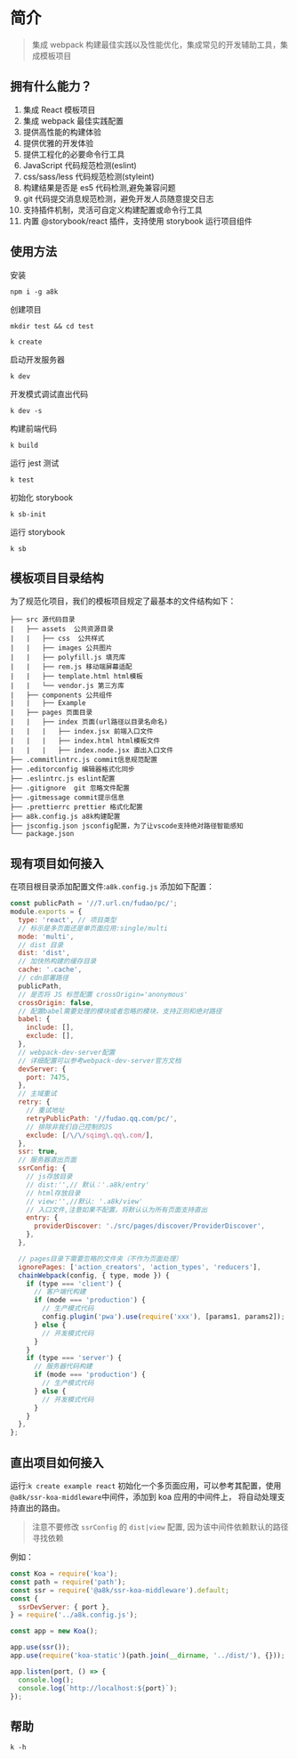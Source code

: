 # 简介

> 集成 webpack 构建最佳实践以及性能优化，集成常见的开发辅助工具，集成模板项目

## 拥有什么能力？

1. 集成 React 模板项目
2. 集成 webpack 最佳实践配置
3. 提供高性能的构建体验
4. 提供优雅的开发体验
5. 提供工程化的必要命令行工具
6. JavaScript 代码规范检测(eslint)
7. css/sass/less 代码规范检测(styleint)
8. 构建结果是否是 es5 代码检测,避免兼容问题
9. git 代码提交消息规范检测，避免开发人员随意提交日志
10. 支持插件机制，灵活可自定义构建配置或命令行工具
11. 内置 @storybook/react 插件，支持使用 storybook 运行项目组件

## 使用方法

安装

```shell
npm i -g a8k
```

创建项目

```shell
mkdir test && cd test

k create
```

启动开发服务器

```shell
k dev
```

开发模式调试直出代码

```shell
k dev -s
```

构建前端代码

```shell
k build
```

运行 jest 测试

```shell
k test
```

初始化 storybook

```shell
k sb-init
```

运行 storybook

```shell
k sb
```

## 模板项目目录结构

为了规范化项目，我们的模板项目规定了最基本的文件结构如下：

```
├── src 源代码目录
|   ├── assets  公共资源目录
|   |   ├── css  公共样式
|   |   ├── images 公共图片
|   |   ├── polyfill.js 填充库
|   |   ├── rem.js 移动端屏幕适配
|   |   ├── template.html html模板
|   |   └── vendor.js 第三方库
|   ├── components 公共组件
|   |   ├── Example
|   ├── pages 页面目录
|   |   ├── index 页面(url路径以目录名命名)
|   |   |   ├── index.jsx 前端入口文件
|   |   |   ├── index.html html模板文件
|   |   |   ├── index.node.jsx 直出入口文件
├── .commitlintrc.js commit信息规范配置
├── .editorconfig 编辑器格式化同步
├── .eslintrc.js eslint配置
├── .gitignore  git 忽略文件配置
├── .gitmessage commit提示信息
├── .prettierrc prettier 格式化配置
├── a8k.config.js a8k构建配置
├── jsconfig.json jsconfig配置，为了让vscode支持绝对路径智能感知
└── package.json
```

## 现有项目如何接入

在项目根目录添加配置文件:`a8k.config.js`
添加如下配置：

```js
const publicPath = '//7.url.cn/fudao/pc/';
module.exports = {
  type: 'react', // 项目类型
  // 标示是多页面还是单页面应用:single/multi
  mode: 'multi',
  // dist 目录
  dist: 'dist',
  // 加快热构建的缓存目录
  cache: '.cache',
  // cdn部署路径
  publicPath,
  // 是否将 JS 标签配置 crossOrigin='anonymous'
  crossOrigin: false,
  // 配置babel需要处理的模块或者忽略的模块，支持正则和绝对路径
  babel: {
    include: [],
    exclude: [],
  },
  // webpack-dev-server配置
  // 详细配置可以参考webpack-dev-server官方文档
  devServer: {
    port: 7475,
  },
  // 主域重试
  retry: {
    // 重试地址
    retryPublicPath: '//fudao.qq.com/pc/',
    // 排除非我们自己控制的JS
    exclude: [/\/\/sqimg\.qq\.com/],
  },
  ssr: true,
  // 服务器直出页面
  ssrConfig: {
    // js存放目录
    // dist:'',// 默认：'.a8k/entry'
    // html存放目录
    // view:'',//默认: '.a8k/view'
    // 入口文件,注意如果不配置，将默认认为所有页面支持直出
    entry: {
      providerDiscover: './src/pages/discover/ProviderDiscover',
    },
  },

  // pages目录下需要忽略的文件夹（不作为页面处理）
  ignorePages: ['action_creators', 'action_types', 'reducers'],
  chainWebpack(config, { type, mode }) {
    if (type === 'client') {
      // 客户端代构建
      if (mode === 'production') {
        // 生产模式代码
        config.plugin('pwa').use(require('xxx'), [params1, params2]);
      } else {
        // 开发模式代码
      }
    }
    if (type === 'server') {
      // 服务器代码构建
      if (mode === 'production') {
        // 生产模式代码
      } else {
        // 开发模式代码
      }
    }
  },
};
```

## 直出项目如何接入

运行:`k create example react` 初始化一个多页面应用，可以参考其配置，使用`@a8k/ssr-koa-middleware`中间件，添加到 koa 应用的中间件上， 将自动处理支持直出的路由。

> 注意不要修改 `ssrConfig` 的 `dist|view` 配置, 因为该中间件依赖默认的路径寻找依赖

例如：

```js
const Koa = require('koa');
const path = require('path');
const ssr = require('@a8k/ssr-koa-middleware').default;
const {
  ssrDevServer: { port },
} = require('../a8k.config.js');

const app = new Koa();

app.use(ssr());
app.use(require('koa-static')(path.join(__dirname, '../dist/'), {}));

app.listen(port, () => {
  console.log();
  console.log(`http://localhost:${port}`);
});
```

## 帮助

```shell
k -h
```
